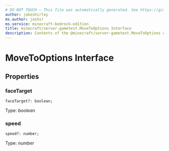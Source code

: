```yaml
---
# DO NOT TOUCH — This file was automatically generated. See https://github.com/mojang/minecraftapidocsgenerator to modify descriptions, examples, etc.
author: jakeshirley
ms.author: jashir
ms.service: minecraft-bedrock-edition
title: minecraft/server-gametest.MoveToOptions Interface
description: Contents of the @minecraft/server-gametest.MoveToOptions class.
---
```

# MoveToOptions Interface

## Properties

### **faceTarget**
`faceTarget?: boolean;`

Type: *boolean*

### **speed**
`speed?: number;`

Type: *number*
